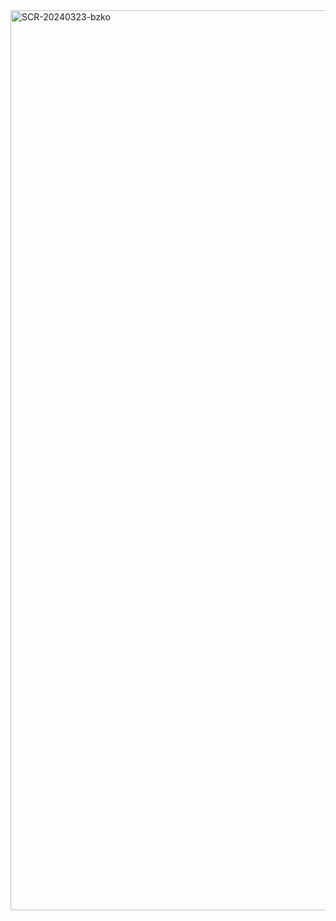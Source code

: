 <img width="1440" alt="SCR-20240323-bzko" src="https://github.com/ALL-ALL-ALL/TP-POKEDEX/assets/157831738/3268145d-4775-4d23-9a9c-47b6cc524685">
